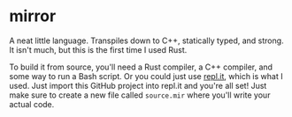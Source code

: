 # mirror

A neat little language. Transpiles down to C++, statically typed, and strong. It isn't much, but this is the first time I used Rust.

To build it from source, you'll need a Rust compiler, a C++ compiler, and some way to run a Bash script. Or you could just use [repl.it](https://repl.it), which is what I used. Just import this GitHub project into repl.it and you're all set! Just make sure to create a new file called `source.mir` where you'll write your actual code.